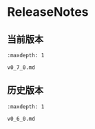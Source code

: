 # ReleaseNotes


## 当前版本

```{toctree}
:maxdepth: 1

v0_7_0.md
```


## 历史版本

```{toctree}
:maxdepth: 1

v0_6_0.md
```

